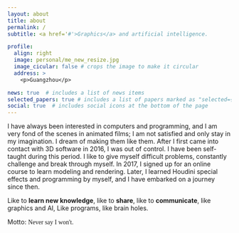 ```yaml
---
layout: about
title: about
permalink: /
subtitle: <a href='#'>Graphics</a> and artificial intelligence.

profile:
  align: right
  image: personal/me_new_resize.jpg
  image_cicular: false # crops the image to make it circular
  address: >
    <p>Guangzhou</p>

news: true  # includes a list of news items
selected_papers: true # includes a list of papers marked as "selected={true}"
social: true  # includes social icons at the bottom of the page
---
```


I have always been interested in computers and programming, and I am very fond of the scenes in animated films; I am not satisfied and only stay in my imagination. I dream of making them like them. After I first came into contact with 3D software in 2016, I was out of control. I have been self-taught during this period. I like to give myself difficult problems, constantly challenge and break through myself. In 2017, I signed up for an online course to learn modeling and rendering. Later, I learned Houdini special effects and programming by myself, and I have embarked on a journey since then.

Like to **learn new knowledge**, like to **share**, like to **communicate**, like graphics and AI, Like programs, like brain holes.


Motto: <span style="font-family:Verdana">Never say I won't.</span>
